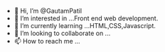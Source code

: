 - 👋 Hi, I’m @GautamPatil
- 👀 I’m interested in ...Front end web development.
- 🌱 I’m currently learning ...HTML,CSS,Javascript.
- 💞️ I’m looking to collaborate on ...
- 📫 How to reach me ...

<!---
GautamPatil26/GautamPatil26 is a ✨ special ✨ repository because its `README.md` (this file) appears on your GitHub profile.
You can click the Preview link to take a look at your changes.
--->
